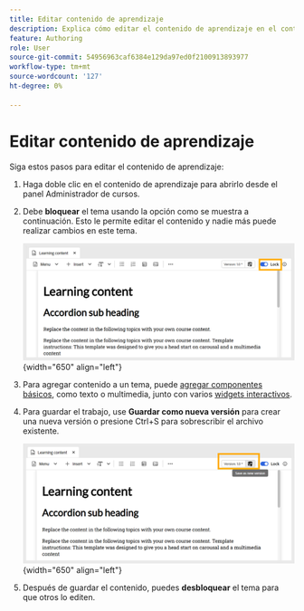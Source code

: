 ```yaml
---
title: Editar contenido de aprendizaje
description: Explica cómo editar el contenido de aprendizaje en el contenido de aprendizaje y formación.
feature: Authoring
role: User
source-git-commit: 54956963caf6384e129da97ed0f2100913893977
workflow-type: tm+mt
source-wordcount: '127'
ht-degree: 0%

---
```


# Editar contenido de aprendizaje

Siga estos pasos para editar el contenido de aprendizaje:

1. Haga doble clic en el contenido de aprendizaje para abrirlo desde el panel Administrador de cursos.
1. Debe **bloquear** el tema usando la opción como se muestra a continuación. Esto le permite editar el contenido y nadie más puede realizar cambios en este tema.

   ![](assets/lock-learning-content.png){width="650" align="left"}

1. Para agregar contenido a un tema, puede [agregar componentes básicos](./lc-basic-blocks.md), como texto o multimedia, junto con varios [widgets interactivos](./lc-widgets.md).
1. Para guardar el trabajo, use **Guardar como nueva versión** para crear una nueva versión o presione Ctrl+S para sobrescribir el archivo existente.

   ![](assets/saving-learning-content.png){width="650" align="left"}

1. Después de guardar el contenido, puedes **desbloquear** el tema para que otros lo editen.

